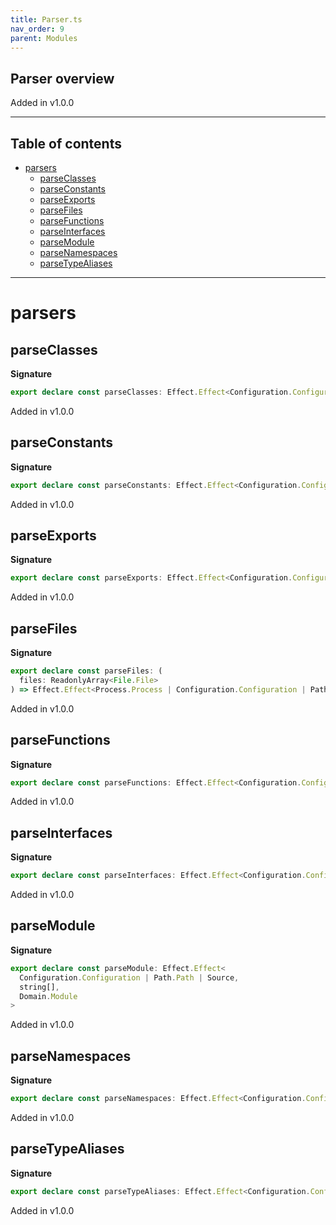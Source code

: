 ```yaml
---
title: Parser.ts
nav_order: 9
parent: Modules
---
```


## Parser overview

Added in v1.0.0

---

<h2 class="text-delta">Table of contents</h2>

- [parsers](#parsers)
  - [parseClasses](#parseclasses)
  - [parseConstants](#parseconstants)
  - [parseExports](#parseexports)
  - [parseFiles](#parsefiles)
  - [parseFunctions](#parsefunctions)
  - [parseInterfaces](#parseinterfaces)
  - [parseModule](#parsemodule)
  - [parseNamespaces](#parsenamespaces)
  - [parseTypeAliases](#parsetypealiases)

---

# parsers

## parseClasses

**Signature**

```ts
export declare const parseClasses: Effect.Effect<Configuration.Configuration | Source, string[], Domain.Class[]>
```

Added in v1.0.0

## parseConstants

**Signature**

```ts
export declare const parseConstants: Effect.Effect<Configuration.Configuration | Source, string[], Domain.Constant[]>
```

Added in v1.0.0

## parseExports

**Signature**

```ts
export declare const parseExports: Effect.Effect<Configuration.Configuration | Source, string[], Domain.Export[]>
```

Added in v1.0.0

## parseFiles

**Signature**

```ts
export declare const parseFiles: (
  files: ReadonlyArray<File.File>
) => Effect.Effect<Process.Process | Configuration.Configuration | Path.Path, string[][], Domain.Module[]>
```

Added in v1.0.0

## parseFunctions

**Signature**

```ts
export declare const parseFunctions: Effect.Effect<Configuration.Configuration | Source, string[], Domain.Function[]>
```

Added in v1.0.0

## parseInterfaces

**Signature**

```ts
export declare const parseInterfaces: Effect.Effect<Configuration.Configuration | Source, string[], Domain.Interface[]>
```

Added in v1.0.0

## parseModule

**Signature**

```ts
export declare const parseModule: Effect.Effect<
  Configuration.Configuration | Path.Path | Source,
  string[],
  Domain.Module
>
```

Added in v1.0.0

## parseNamespaces

**Signature**

```ts
export declare const parseNamespaces: Effect.Effect<Configuration.Configuration | Source, string[], Domain.Namespace[]>
```

Added in v1.0.0

## parseTypeAliases

**Signature**

```ts
export declare const parseTypeAliases: Effect.Effect<Configuration.Configuration | Source, string[], Domain.TypeAlias[]>
```

Added in v1.0.0
